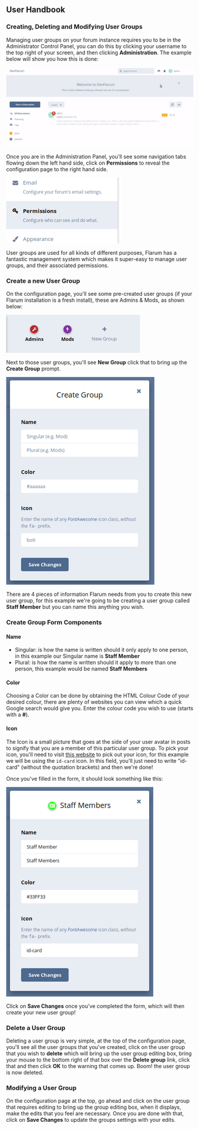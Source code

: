 ## User Handbook
### Creating, Deleting and Modifying User Groups

Managing user groups on your forum instance requires you to be in the Administrator Control Panel, you can do this by clicking your username to the top right of your screen, and then clicking **Administration**. The example below will show you how this is done:

![Administration Link Screenshot](687474703a2f2f692e696d6775722e636f6d2f575a315a6a78392e676966.gif)

Once you are in the Administration Panel, you'll see some navigation tabs flowing down the left hand side, click on **Permissions** to reveal the configuration page to the right hand side.

![Permissions Screenshot](687474703a2f2f692e696d6775722e636f6d2f795834455466302e706e67.png)

User groups are used for all kinds of different purposes, Flarum has a fantastic management system which makes it super-easy to manage user groups, and their associated permissions.

### Create a new User Group

On the configuration page, you'll see some pre-created user groups (if your Flarum installation is a fresh install), these are Admins & Mods, as shown below:

![SS Group bar](687474703a2f2f692e696d6775722e636f6d2f30345a457730472e706e67.png)

Next to those user groups, you'll see **New Group** click that to bring up the **Create Group** prompt.

![SS Group Creation Prompt](687474703a2f2f692e696d6775722e636f6d2f4d4d3039314f4a2e706e67.png)

There are 4 pieces of information Flarum needs from you to create this new user group, for this example we're going to be creating a user group called **Staff Member** but you can name this anything you wish.

### Create Group Form Components

#### Name

 - Singular: is how the name is written should it only apply to one person, in this example our Singular name is **Staff Member**
 - Plural: is how the name is written should it apply to more than one person, this example would be named **Staff Members**
 
#### Color

Choosing a Color can be done by obtaining the HTML Colour Code of your desired colour, there are plenty of websites you can view which a quick Google search would give you. Enter the colour code you wish to use (starts with a **#**).

#### Icon

The Icon is a small picture that goes at the side of your user avatar in posts to signify that you are a member of this particular user group. To pick your icon, you'll need to visit [this website](http://fontawesome.io/icons/) to pick out your icon, for this example we will be using the ```id-card``` icon. In this field, you'll just need to write "id-card" (without the quotation brackets) and then we're done!

Once you've filled in the form, it should look something like this:

![SS Group Create Filled In](687474703a2f2f692e696d6775722e636f6d2f336863613430662e706e67.png)

Click on **Save Changes** once you've completed the form, which will then create your new user group!

### Delete a User Group

Deleting a user group is very simple, at the top of the configuration page, you'll see all the user groups that you've created, click on the user group that you wish to **delete** which will bring up the user group editing box, bring your mouse to the bottom right of that box over the **Delete group** link, click that and then click **OK** to the warning that comes up. Boom! the user group is now deleted.

### Modifying a User Group

On the configuration page at the top, go ahead and click on the user group that requires editing to bring up the group editing box, when it displays, make the edits that you feel are necessary. Once you are done with that, click on **Save Changes** to update the groups settings with your edits.
